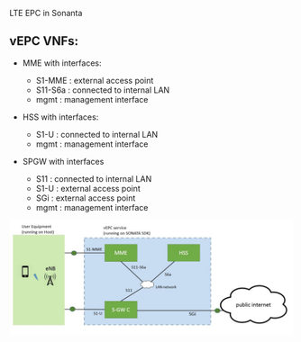 LTE EPC in Sonanta

## vEPC VNFs:
* MME with interfaces:
  * S1-MME : external access point
  * S11-S6a : connected to internal LAN
  * mgmt : management interface

* HSS with interfaces:
  * S1-U : connected to internal LAN
  * mgmt : management interface

* SPGW with interfaces
  * S11 : connected to internal LAN
  * S1-U : external access point
  * SGi : external access point
  * mgmt : management interface

![vEPC diagram](vEPC_diagram.JPG)
